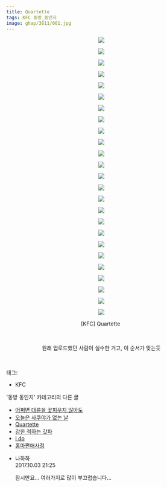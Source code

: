 ```yaml
---
title: Quartette
tags: KFC 동방_동인지
image: ghap/3811/001.jpg
---
```

<div class="article">
<p style="text-align: center; clear: none; float: none;"><img src="{{ site.nasurl }}/ghap/3811/001.jpg"/></p>
<p style="text-align: center; clear: none; float: none;"><img src="{{ site.nasurl }}/ghap/3811/002.jpg"/></p>
<p style="text-align: center; clear: none; float: none;"><img src="{{ site.nasurl }}/ghap/3811/003.jpg"/></p>
<p style="text-align: center; clear: none; float: none;"><img src="{{ site.nasurl }}/ghap/3811/004.jpg"/></p>
<p style="text-align: center; clear: none; float: none;"><img src="{{ site.nasurl }}/ghap/3811/005.jpg"/></p>
<p style="text-align: center; clear: none; float: none;"><img src="{{ site.nasurl }}/ghap/3811/006.jpg"/></p>
<p style="text-align: center; clear: none; float: none;"><img src="{{ site.nasurl }}/ghap/3811/007.jpg"/></p>
<p style="text-align: center; clear: none; float: none;"><img src="{{ site.nasurl }}/ghap/3811/008.jpg"/></p>
<p style="text-align: center; clear: none; float: none;"><img src="{{ site.nasurl }}/ghap/3811/009.jpg"/></p>
<p style="text-align: center; clear: none; float: none;"><img src="{{ site.nasurl }}/ghap/3811/010.jpg"/></p>
<p style="text-align: center; clear: none; float: none;"><img src="{{ site.nasurl }}/ghap/3811/011.jpg"/></p>
<p style="text-align: center; clear: none; float: none;"><img src="{{ site.nasurl }}/ghap/3811/012.jpg"/></p>
<p style="text-align: center; clear: none; float: none;"><img src="{{ site.nasurl }}/ghap/3811/013.jpg"/></p>
<p style="text-align: center; clear: none; float: none;"><img src="{{ site.nasurl }}/ghap/3811/014.jpg"/></p>
<p style="text-align: center; clear: none; float: none;"><img src="{{ site.nasurl }}/ghap/3811/015.jpg"/></p>
<p style="text-align: center; clear: none; float: none;"><img src="{{ site.nasurl }}/ghap/3811/016.jpg"/></p>
<p style="text-align: center; clear: none; float: none;"><img src="{{ site.nasurl }}/ghap/3811/017.jpg"/></p>
<p style="text-align: center; clear: none; float: none;"><img src="{{ site.nasurl }}/ghap/3811/018.jpg"/></p>
<p style="text-align: center; clear: none; float: none;"><img src="{{ site.nasurl }}/ghap/3811/019.jpg"/></p>
<p style="text-align: center; clear: none; float: none;"><img src="{{ site.nasurl }}/ghap/3811/020.jpg"/></p>
<p style="text-align: center; clear: none; float: none;"><img src="{{ site.nasurl }}/ghap/3811/021.jpg"/></p>
<p style="text-align: center; clear: none; float: none;"><img src="{{ site.nasurl }}/ghap/3811/022.jpg"/></p>
<p style="text-align: center; clear: none; float: none;"><img src="{{ site.nasurl }}/ghap/3811/023.jpg"/></p>
<p style="text-align: center; clear: none; float: none;"><img src="{{ site.nasurl }}/ghap/3811/024.jpg"/></p>
<p style="text-align: center; clear: none; float: none;"><img src="{{ site.nasurl }}/ghap/3811/025.jpg"/></p>
<p style="text-align: center; clear: none; float: none;">[KFC] Quartette </p>
<p style="text-align: center; clear: none; float: none;"><br/></p>
<p style="text-align: center; clear: none; float: none;">원래 업로드했던 사람이 실수한 거고, 이 순서가 맞는듯</p>
<p><br/></p>
</div><div class="tagTrail">
<p>태그: </p>
<ul>
<li>KFC</li>
</ul>
</div><div class="another">
<p>'동방 동인지' 카테고리의 다른 글</p>
<ul>
<li><a href="/2017-10-04-ghap_3817">어쩌면 대륜을 꽃피우지 않아도</a></li>
<li><a href="/2017-10-02-ghap_3812">오늘은 사쿠야가 없는 날</a></li>
<li><a href="/2017-10-02-ghap_3811">Quartette</a></li>
<li><a href="/2017-10-02-ghap_3809">강한 척하는 갓파</a></li>
<li><a href="/2017-10-02-ghap_3808">I do</a></li>
<li><a href="/2017-10-02-ghap_3805">홍마편애사정</a></li>
</ul>
</div><div class="cb_module cb_fluid">
<div class="cb_wrt cb_profile">
<div class="comment">
<ul>
<li class="cb_thumb_off" id="comment15096338">
<div class="cb_comment_area">
<div class="cb_info_area">
<div class="cb_section">
<span class="cb_nick_name">나하하</span>
</div>
<div class="cb_section">
<span class="cb_date">2017.10.03 21:25 </span>
</div>
</div>
<div class="cb_dsc_comment">
<p class="cb_dsc">
											잠시만요… 여러가지로 많이 부끄럽습니다…
										</p>
</div>
</div></li>
</ul>
</div>
</div><!-- commentList close -->
</div>